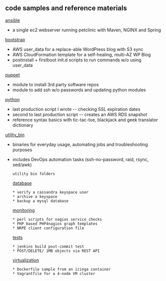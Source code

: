 code samples and reference materials
------------------------------------

   [ansible](https://github.com/bostonaustin/public/blob/master/ansible/)
   * a single ec2 webserver running petclinic with Maven, NGINX and Spring
   
   [bootstrap](https://github.com/bostonaustin/public/blob/master/bootstrap/)
   * AWS user_data for a replace-able WordPress blog with S3 sync
   * AWS CloudFormation template for a self-healing, multi-AZ WP Blog
   * postinstall + firstboot init.d scripts to run commands w/o using user_data

   [puppet](https://github.com/bostonaustin/public/tree/master/puppet)
   * module to install 3rd party software repos
   * module to add ssh w/o passwords and updating python modules

   [python](https://github.com/bostonaustin/public/tree/master/python)
   * last production script I wrote -- checking SSL expiration dates
   * second to last production script -- creates an AWS RDS snapshot
   * reference syntax basics with tic-tac-toe, blackjack and geek translator dictionary

   [utility_bin](https://github.com/bostonaustin/public/blob/master/utility_bin/)
   * binaries for everyday usage, automating jobs and troubleshooting purposes
   * includes DevOps automation tasks (ssh-no-password, raid, rsync, sed/awk)

       `utility bin folders`

       [database](https://github.com/bostonaustin/public/blob/master/utility_bin/_database/)
       ~~~
       * verify a cassandra keyspace user
       * archive a keyspace
       * backup a mysql database
       ~~~
       [monitoring](https://github.com/bostonaustin/public/tree/master/utility_bin/_monitoring)
       ~~~
       * perl scripts for nagios service checks
       * PHP based PHP4nagios graph templates
       * NRPE client configuration file
       ~~~
       [tests](https://github.com/bostonaustin/public/tree/master/utility_bin/_tests)
       ~~~
       * jenkins build post-commit test
       * POST/DELETE/ 1MB objects via REST API
       ~~~
       [virtualization](https://github.com/bostonaustin/public/tree/master/utility_bin/_virtualization)
       ~~~
       * Dockerfile sample from an icinga container
       * Vagrantfile for a 4-node VM cluster
       ~~~